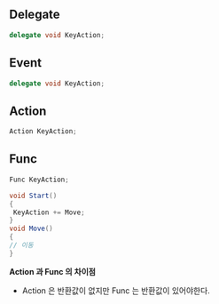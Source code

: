 ## Delegate
```c#
delegate void KeyAction;
```
## Event
```c#
delegate void KeyAction;
```
## Action
```c#
Action KeyAction;
```
## Func
```c#
Func KeyAction;
```
```c#
void Start()
{
 KeyAction += Move;
}
void Move()
{
// 이동
}
```
**Action 과 Func 의 차이점**
- Action 은 반환값이 없지만 Func 는 반환값이 있어야한다.

